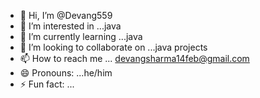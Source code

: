 - 👋 Hi, I’m @Devang559
- 👀 I’m interested in ...java 
- 🌱 I’m currently learning ...java
- 💞️ I’m looking to collaborate on ...java projects 
- 📫 How to reach me ... devangsharma14feb@gmail.com
- 😄 Pronouns: ...he/him
- ⚡ Fun fact: ...

<!---
Devang559/Devang559 is a ✨ special ✨ repository because its `README.md` (this file) appears on your GitHub profile.
You can click the Preview link to take a look at your changes.
--->

